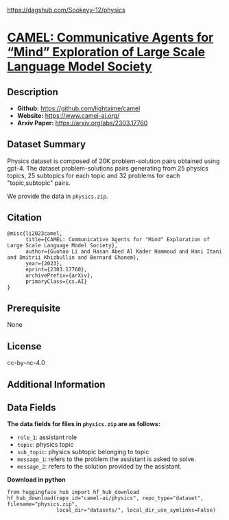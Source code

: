 https://dagshub.com/Sookeyy-12/physics

# [CAMEL: Communicative Agents for “Mind” Exploration of Large Scale Language Model Society](https://dagshub.com/Sookeyy-12/physics)

## Description
- **Github:** https://github.com/lightaime/camel
- **Website:** https://www.camel-ai.org/
- **Arxiv Paper:** https://arxiv.org/abs/2303.17760

## Dataset Summary

Physics dataset is composed of 20K problem-solution pairs obtained using gpt-4. The dataset problem-solutions pairs generating from 25 physics topics, 25 subtopics for each topic and 32 problems for each "topic,subtopic" pairs.

We provide the data in `physics.zip`.

## Citation 
```
@misc{li2023camel,
      title={CAMEL: Communicative Agents for "Mind" Exploration of Large Scale Language Model Society}, 
      author={Guohao Li and Hasan Abed Al Kader Hammoud and Hani Itani and Dmitrii Khizbullin and Bernard Ghanem},
      year={2023},
      eprint={2303.17760},
      archivePrefix={arXiv},
      primaryClass={cs.AI}
}
```

## Prerequisite
None

## License
cc-by-nc-4.0

## Additional Information
## Data Fields

**The data fields for files in `physics.zip` are as follows:**

* `role_1`: assistant role
* `topic`: physics topic
* `sub_topic`: physics subtopic belonging to topic
* `message_1`: refers to the problem the assistant is asked to solve.
* `message_2`: refers to the solution provided by the assistant.

**Download in python**
```
from huggingface_hub import hf_hub_download
hf_hub_download(repo_id="camel-ai/physics", repo_type="dataset", filename="physics.zip",
                local_dir="datasets/", local_dir_use_symlinks=False)
```
